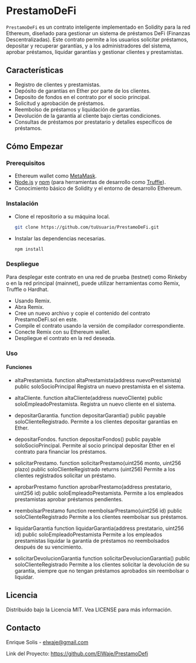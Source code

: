 # PrestamoDeFi

`PrestamoDeFi` es un contrato inteligente implementado en Solidity para la red Ethereum, diseñado para gestionar un sistema de préstamos DeFi (Finanzas Descentralizadas). Este contrato permite a los usuarios solicitar préstamos, depositar y recuperar garantías, y a los administradores del sistema, aprobar préstamos, liquidar garantías y gestionar clientes y prestamistas.

## Características

- Registro de clientes y prestamistas.
- Depósito de garantías en Ether por parte de los clientes.
- Deposito de fondos en el contrato por el socio principal.
- Solicitud y aprobación de préstamos.
- Reembolso de préstamos y liquidación de garantías.
- Devolución de la garantía al cliente bajo ciertas condiciones.
- Consultas de préstamos por prestatario y detalles específicos de préstamos.

## Cómo Empezar

### Prerequisitos

- Ethereum wallet como [MetaMask](https://metamask.io/).
- [Node.js](https://nodejs.org/) y [npm](https://www.npmjs.com/) (para herramientas de desarrollo como [Truffle](https://www.trufflesuite.com/)).
- Conocimiento básico de Solidity y el entorno de desarrollo Ethereum.

### Instalación

- Clone el repositorio a su máquina local.
  ```bash
  git clone https://github.com/tuUsuario/PrestamoDeFi.git
- Instalar las dependencias necesarias.
  ```bash
  npm install
  
### Despliegue

Para desplegar este contrato en una red de prueba (testnet) como Rinkeby o en la red principal (mainnet), puede utilizar herramientas como Remix, Truffle o Hardhat.

- Usando Remix.
- Abra Remix.
- Cree un nuevo archivo y copie el contenido del contrato PrestamoDeFi.sol en este.
- Compile el contrato usando la versión de compilador correspondiente.
- Conecte Remix con su Ethereum wallet.
- Despliegue el contrato en la red deseada.

### Uso

#### Funciones

- altaPrestamista.
function altaPrestamista(address nuevoPrestamista) public soloSocioPrincipal
Registra un nuevo prestamista en el sistema.

- altaCliente.
function altaCliente(address nuevoCliente) public soloEmpleadoPrestamista.
Registra un nuevo cliente en el sistema.

- depositarGarantia.
function depositarGarantia() public payable soloClienteRegistrado.
Permite a los clientes depositar garantías en Ether.

- depositarFondos.
function depositarFondos() public payable soloSocioPrincipal.
Permite al socio principal depositar Ether en el contrato para financiar los préstamos.

- solicitarPrestamo.
function solicitarPrestamo(uint256 monto, uint256 plazo) public soloClienteRegistrado returns (uint256)
Permite a los clientes registrados solicitar un préstamo.

- aprobarPrestamo
function aprobarPrestamo(address prestatario, uint256 id) public soloEmpleadoPrestamista.
Permite a los empleados prestamistas aprobar préstamos pendientes.

- reembolsarPrestamo
function reembolsarPrestamo(uint256 id) public soloClienteRegistrado
Permite a los clientes reembolsar sus préstamos.

- liquidarGarantia
function liquidarGarantia(address prestatario, uint256 id) public soloEmpleadoPrestamista
Permite a los empleados prestamistas liquidar la garantía de préstamos no reembolsados después de su vencimiento.

- solicitarDevolucionGarantia
function solicitarDevolucionGarantia() public soloClienteRegistrado 
Permite a los clientes solicitar la devolución de su garantía, siempre que no tengan préstamos aprobados sin reembolsar o liquidar. 

## Licencia

Distribuido bajo la Licencia MIT. Vea LICENSE para más información.

## Contacto

Enrique Solis - elwaje@gmail.com

Link del Proyecto: https://github.com/ElWaje/PrestamoDefi
